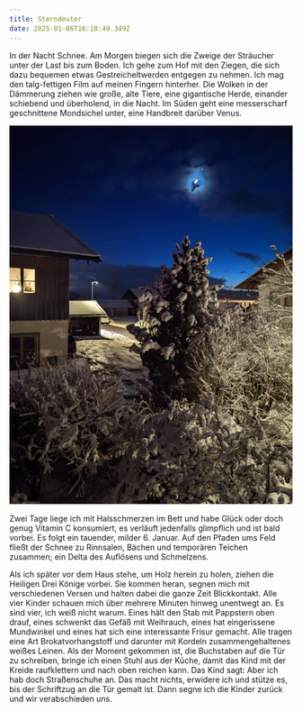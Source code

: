 ```yaml
---
title: Sterndeuter
date: 2025-01-06T16:10:49.349Z
---
```

In der Nacht Schnee. Am Morgen biegen sich die Zweige der Sträucher unter der Last bis zum Boden. Ich gehe zum Hof mit den Ziegen, die sich dazu bequemen etwas Gestreicheltwerden entgegen zu nehmen. Ich mag den talg-fettigen Film auf meinen Fingern hinterher. Die Wolken in der Dämmerung ziehen wie große, alte Tiere, eine gigantische Herde, einander schiebend und überholend, in die Nacht. Im Süden geht eine messerscharf geschnittene Mondsichel unter, eine Handbreit darüber Venus.

![](/uploads/sterndeuter.jpg)

Zwei Tage liege ich mit Halsschmerzen im Bett und habe Glück oder doch genug Vitamin C konsumiert, es verläuft jedenfalls glimpflich und ist bald vorbei. Es folgt ein tauender, milder 6. Januar. Auf den Pfaden ums Feld fließt der Schnee zu Rinnsalen, Bächen und temporären Teichen zusammen; ein Delta des Auflösens und Schmelzens.

Als ich später vor dem Haus stehe, um Holz herein zu holen, ziehen die Heiligen Drei Könige vorbei. Sie kommen heran, segnen mich mit verschiedenen Versen und halten dabei die ganze Zeit Blickkontakt. Alle vier Kinder schauen mich über mehrere Minuten hinweg unentwegt an. Es sind vier, ich weiß nicht warum. Eines hält den Stab mit Pappstern oben drauf, eines schwenkt das Gefäß mit Weihrauch, eines hat eingerissene Mundwinkel und eines hat sich eine interessante Frisur gemacht. Alle tragen eine Art Brokatvorhangstoff und darunter mit Kordeln zusammengehaltenes weißes Leinen. Als der Moment gekommen ist, die Buchstaben auf die Tür zu schreiben, bringe ich einen Stuhl aus der Küche, damit das Kind mit der Kreide raufklettern und nach oben reichen kann. Das Kind sagt: Aber ich hab doch Straßenschuhe an. Das macht nichts, erwidere ich und stütze es, bis der Schriftzug an die Tür gemalt ist. Dann segne ich die Kinder zurück und wir verabschieden uns.